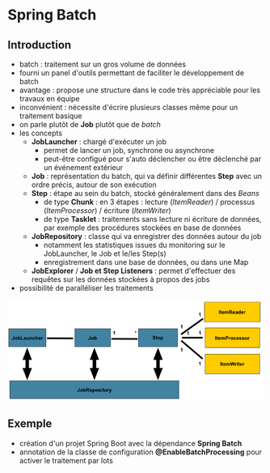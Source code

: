 # Spring Batch

## Introduction

- batch : traitement sur un gros volume de données
- fourni un panel d'outils permettant de faciliter le développement de batch
- avantage : propose une structure dans le code très appréciable pour les travaux en équipe
- inconvénient : nécessite d'écrire plusieurs classes même pour un traitement basique
- on parle plutôt de **Job** plutôt que de *batch*
- les concepts
    - **JobLauncher** : chargé d'exécuter un job
        - permet de lancer un job, synchrone ou asynchrone
        - peut-être configué pour s'auto déclencher ou être déclenché par un événement extérieur
    - **Job** : représentation du batch, qui va définir différentes **Step** avec un ordre précis, autour de son exécution
    - **Step** : étape au sein du batch, stocké généralement dans des *Beans*
        - de type **Chunk** : en 3 étapes : lecture (*ItemReader*) / processus (*ItemProcessor*) / écriture (*ItemWriter*)
        - de type **Tasklet** : traitements sans lecture ni écriture de données, par exemple des procédures stockées en base de données
    - **JobRepository** : classe qui va enregistrer des données autour du job
        - notamment les statistiques issues du monitoring sur le JobLauncher, le Job et le/les Step(s)
        - enregistrement dans une base de données, ou dans une Map
    - **JobExplorer** / **Job et Step Listeners** : permet d'effectuer des requêtes sur les données stockées à propos des jobs
- possibilité de paralléliser les traitements


![Architecture de Spring Batch](images/spring-batch-reference-model.png "Architecture de Spring Batch")

## Exemple

- création d'un projet Spring Boot avec la dépendance **Spring Batch**
- annotation de la classe de configuration **@EnableBatchProcessing** pour activer le traitement par lots
